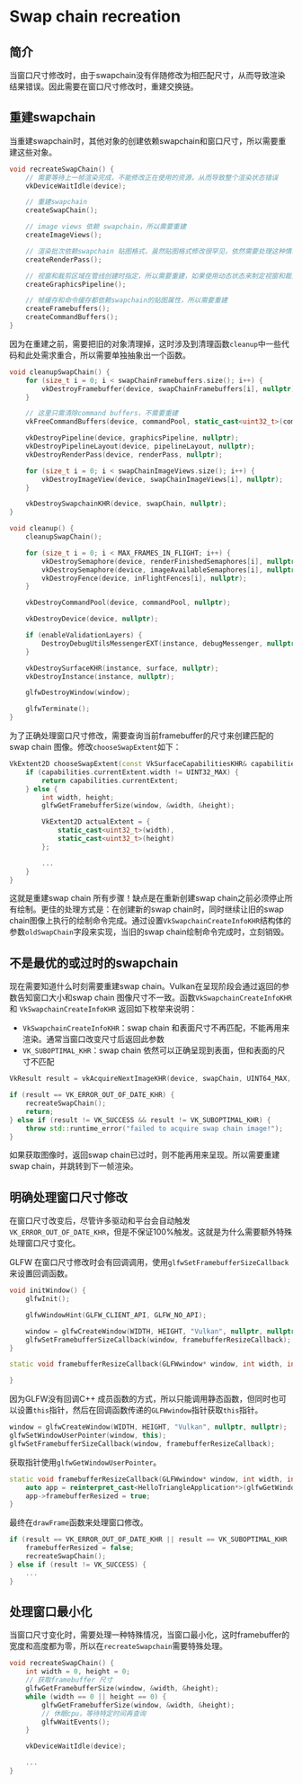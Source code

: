 # Swap chain recreation

## 简介
当窗口尺寸修改时，由于swapchain没有伴随修改为相匹配尺寸，从而导致渲染结果错误。因此需要在窗口尺寸修改时，重建交换链。

## 重建swapchain
当重建swapchain时，其他对象的创建依赖swapchain和窗口尺寸，所以需要重建这些对象。

```C++
void recreateSwapChain() {
    // 需要等待上一帧渲染完成，不能修改正在使用的资源，从而导致整个渲染状态错误
    vkDeviceWaitIdle(device);

    // 重建swapchain
    createSwapChain();

    // image views 依赖 swapchain，所以需要重建
    createImageViews();

    // 渲染批次依赖swapchain 贴图格式，虽然贴图格式修改很罕见，依然需要处理这种情况
    createRenderPass();

    // 视窗和裁剪区域在管线创建时指定，所以需要重建，如果使用动态状态来制定视窗和裁剪区域，则不需要重建管线
    createGraphicsPipeline();

    // 帧缓存和命令缓存都依赖swapchain的贴图属性，所以需要重建
    createFramebuffers();
    createCommandBuffers();
}
```

因为在重建之前，需要把旧的对象清理掉，这时涉及到清理函数`cleanup`中一些代码和此处需求重合，所以需要单独抽象出一个函数。

```C++
void cleanupSwapChain() {
    for (size_t i = 0; i < swapChainFramebuffers.size(); i++) {
        vkDestroyFramebuffer(device, swapChainFramebuffers[i], nullptr);
    }

    // 这里只需清除command buffers，不需要重建
    vkFreeCommandBuffers(device, commandPool, static_cast<uint32_t>(commandBuffers.size()), commandBuffers.data());

    vkDestroyPipeline(device, graphicsPipeline, nullptr);
    vkDestroyPipelineLayout(device, pipelineLayout, nullptr);
    vkDestroyRenderPass(device, renderPass, nullptr);

    for (size_t i = 0; i < swapChainImageViews.size(); i++) {
        vkDestroyImageView(device, swapChainImageViews[i], nullptr);
    }

    vkDestroySwapchainKHR(device, swapChain, nullptr);
}

void cleanup() {
    cleanupSwapChain();

    for (size_t i = 0; i < MAX_FRAMES_IN_FLIGHT; i++) {
        vkDestroySemaphore(device, renderFinishedSemaphores[i], nullptr);
        vkDestroySemaphore(device, imageAvailableSemaphores[i], nullptr);
        vkDestroyFence(device, inFlightFences[i], nullptr);
    }

    vkDestroyCommandPool(device, commandPool, nullptr);

    vkDestroyDevice(device, nullptr);

    if (enableValidationLayers) {
        DestroyDebugUtilsMessengerEXT(instance, debugMessenger, nullptr);
    }

    vkDestroySurfaceKHR(instance, surface, nullptr);
    vkDestroyInstance(instance, nullptr);

    glfwDestroyWindow(window);

    glfwTerminate();
}
```

为了正确处理窗口尺寸修改，需要查询当前framebuffer的尺寸来创建匹配的swap chain 图像。修改`chooseSwapExtent`如下：

```C++
VkExtent2D chooseSwapExtent(const VkSurfaceCapabilitiesKHR& capabilities) {
    if (capabilities.currentExtent.width != UINT32_MAX) {
        return capabilities.currentExtent;
    } else {
        int width, height;
        glfwGetFramebufferSize(window, &width, &height);

        VkExtent2D actualExtent = {
            static_cast<uint32_t>(width),
            static_cast<uint32_t>(height)
        };

        ...
    }
}
```

这就是重建swap chain 所有步骤！缺点是在重新创建swap chain之前必须停止所有绘制。更佳的处理方式是：在创建新的swap chain时，同时继续让旧的swap chain图像上执行的绘制命令完成。通过设置`VkSwapchainCreateInfoKHR`结构体的参数`oldSwapChain`字段来实现，当旧的swap chain绘制命令完成时，立刻销毁。

## 不是最优的或过时的swapchain
现在需要知道什么时刻需要重建swap chain。Vulkan在呈现阶段会通过返回的参数告知窗口大小和swap chain 图像尺寸不一致。函数`VkSwapchainCreateInfoKHR` 和 `VkSwapchainCreateInfoKHR` 返回如下枚举来说明：

* `VkSwapchainCreateInfoKHR`：swap chain 和表面尺寸不再匹配，不能再用来渲染。通常当窗口改变尺寸后返回此参数
* `VK_SUBOPTIMAL_KHR`：swap chain 依然可以正确呈现到表面，但和表面的尺寸不匹配

```C++
VkResult result = vkAcquireNextImageKHR(device, swapChain, UINT64_MAX, imageAvailableSemaphores[currentFrame], VK_NULL_HANDLE, &imageIndex);

if (result == VK_ERROR_OUT_OF_DATE_KHR) {
    recreateSwapChain();
    return;
} else if (result != VK_SUCCESS && result != VK_SUBOPTIMAL_KHR) {
    throw std::runtime_error("failed to acquire swap chain image!");
}
```

如果获取图像时，返回swap chain已过时，则不能再用来呈现。所以需要重建swap chain，并跳转到下一帧渲染。

## 明确处理窗口尺寸修改
在窗口尺寸改变后，尽管许多驱动和平台会自动触发`VK_ERROR_OUT_OF_DATE_KHR`，但是不保证100%触发。这就是为什么需要额外特殊处理窗口尺寸变化。

GLFW 在窗口尺寸修改时会有回调调用，使用`glfwSetFramebufferSizeCallback`来设置回调函数。

```C++
void initWindow() {
    glfwInit();

    glfwWindowHint(GLFW_CLIENT_API, GLFW_NO_API);

    window = glfwCreateWindow(WIDTH, HEIGHT, "Vulkan", nullptr, nullptr);
    glfwSetFramebufferSizeCallback(window, framebufferResizeCallback);
}

static void framebufferResizeCallback(GLFWwindow* window, int width, int height) {

}
```

因为GLFW没有回调C++ 成员函数的方式，所以只能调用静态函数，但同时也可以设置`this`指针，然后在回调函数传递的`GLFWwindow`指针获取`this`指针。

```C++
window = glfwCreateWindow(WIDTH, HEIGHT, "Vulkan", nullptr, nullptr);
glfwSetWindowUserPointer(window, this);
glfwSetFramebufferSizeCallback(window, framebufferResizeCallback);
```

获取指针使用`glfwGetWindowUserPointer`。

```C++
static void framebufferResizeCallback(GLFWwindow* window, int width, int height) {
    auto app = reinterpret_cast<HelloTriangleApplication*>(glfwGetWindowUserPointer(window));
    app->framebufferResized = true;
}
```

最终在`drawFrame`函数来处理窗口修改。

```C++
if (result == VK_ERROR_OUT_OF_DATE_KHR || result == VK_SUBOPTIMAL_KHR || framebufferResized) {
    framebufferResized = false;
    recreateSwapChain();
} else if (result != VK_SUCCESS) {
    ...
}
```

## 处理窗口最小化
当窗口尺寸变化时，需要处理一种特殊情况，当窗口最小化，这时framebuffer的宽度和高度都为零，所以在`recreateSwapchain`需要特殊处理。

```C++
void recreateSwapChain() {
    int width = 0, height = 0;
    // 获取framebuffer 尺寸
    glfwGetFramebufferSize(window, &width, &height);
    while (width == 0 || height == 0) {
        glfwGetFramebufferSize(window, &width, &height);
        // 休眠cpu，等待特定时间再查询
        glfwWaitEvents();
    }

    vkDeviceWaitIdle(device);

    ...
}
```